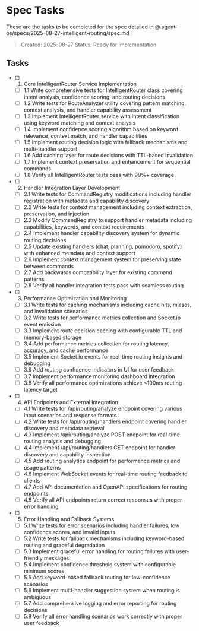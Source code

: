 # Spec Tasks

These are the tasks to be completed for the spec detailed in @.agent-os/specs/2025-08-27-intelligent-routing/spec.md

> Created: 2025-08-27
> Status: Ready for Implementation

## Tasks

- [ ] 1. Core IntelligentRouter Service Implementation
  - [ ] 1.1 Write comprehensive tests for IntelligentRouter class covering intent analysis, confidence scoring, and routing decisions
  - [ ] 1.2 Write tests for RouteAnalyzer utility covering pattern matching, context analysis, and handler capability assessment
  - [ ] 1.3 Implement IntelligentRouter service with intent classification using keyword matching and context analysis
  - [ ] 1.4 Implement confidence scoring algorithm based on keyword relevance, context match, and handler capabilities
  - [ ] 1.5 Implement routing decision logic with fallback mechanisms and multi-handler support
  - [ ] 1.6 Add caching layer for route decisions with TTL-based invalidation
  - [ ] 1.7 Implement context preservation and enhancement for sequential commands
  - [ ] 1.8 Verify all IntelligentRouter tests pass with 90%+ coverage

- [ ] 2. Handler Integration Layer Development
  - [ ] 2.1 Write tests for CommandRegistry modifications including handler registration with metadata and capability discovery
  - [ ] 2.2 Write tests for context management including context extraction, preservation, and injection
  - [ ] 2.3 Modify CommandRegistry to support handler metadata including capabilities, keywords, and context requirements
  - [ ] 2.4 Implement handler capability discovery system for dynamic routing decisions
  - [ ] 2.5 Update existing handlers (chat, planning, pomodoro, spotify) with enhanced metadata and context support
  - [ ] 2.6 Implement context management system for preserving state between commands
  - [ ] 2.7 Add backwards compatibility layer for existing command patterns
  - [ ] 2.8 Verify all handler integration tests pass with seamless routing

- [ ] 3. Performance Optimization and Monitoring
  - [ ] 3.1 Write tests for caching mechanisms including cache hits, misses, and invalidation scenarios
  - [ ] 3.2 Write tests for performance metrics collection and Socket.io event emission
  - [ ] 3.3 Implement route decision caching with configurable TTL and memory-based storage
  - [ ] 3.4 Add performance metrics collection for routing latency, accuracy, and cache performance
  - [ ] 3.5 Implement Socket.io events for real-time routing insights and debugging
  - [ ] 3.6 Add routing confidence indicators in UI for user feedback
  - [ ] 3.7 Implement performance monitoring dashboard integration
  - [ ] 3.8 Verify all performance optimizations achieve <100ms routing latency target

- [ ] 4. API Endpoints and External Integration
  - [ ] 4.1 Write tests for /api/routing/analyze endpoint covering various input scenarios and response formats
  - [ ] 4.2 Write tests for /api/routing/handlers endpoint covering handler discovery and metadata retrieval
  - [ ] 4.3 Implement /api/routing/analyze POST endpoint for real-time routing analysis and debugging
  - [ ] 4.4 Implement /api/routing/handlers GET endpoint for handler discovery and capability inspection
  - [ ] 4.5 Add routing analytics endpoint for performance metrics and usage patterns
  - [ ] 4.6 Implement WebSocket events for real-time routing feedback to clients
  - [ ] 4.7 Add API documentation and OpenAPI specifications for routing endpoints
  - [ ] 4.8 Verify all API endpoints return correct responses with proper error handling

- [ ] 5. Error Handling and Fallback Systems
  - [ ] 5.1 Write tests for error scenarios including handler failures, low confidence scores, and invalid inputs
  - [ ] 5.2 Write tests for fallback mechanisms including keyword-based routing and graceful degradation
  - [ ] 5.3 Implement graceful error handling for routing failures with user-friendly messages
  - [ ] 5.4 Implement confidence threshold system with configurable minimum scores
  - [ ] 5.5 Add keyword-based fallback routing for low-confidence scenarios
  - [ ] 5.6 Implement multi-handler suggestion system when routing is ambiguous
  - [ ] 5.7 Add comprehensive logging and error reporting for routing decisions
  - [ ] 5.8 Verify all error handling scenarios work correctly with proper user feedback
